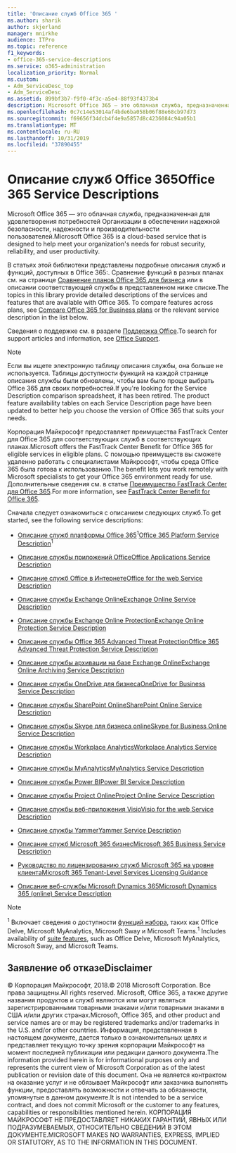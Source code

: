 ```yaml
---
title: 'Описание служб Office 365 '
ms.author: sharik
author: skjerland
manager: mnirkhe
audience: ITPro
ms.topic: reference
f1_keywords:
- office-365-service-descriptions
ms.service: o365-administration
localization_priority: Normal
ms.custom:
- Adm_ServiceDesc_top
- Adm_ServiceDesc
ms.assetid: 899bf3b7-f9f0-4f3c-a5e4-88f93f4373b4
description: Microsoft Office 365 — это облачная служба, предназначенная для удовлетворения потребностей Организации в обеспечении надежной безопасности, надежности и производительности пользователей.
ms.openlocfilehash: 0c7c14e53014af4bde6ba058b06f88e68cb97d73
ms.sourcegitcommit: f69656f34dcb4f4e9a5857d8c4236084c94a05b1
ms.translationtype: MT
ms.contentlocale: ru-RU
ms.lasthandoff: 10/31/2019
ms.locfileid: "37890455"
---
```

# <a name="office-365-service-descriptions"></a><span data-ttu-id="63aa8-103">Описание служб Office 365</span><span class="sxs-lookup"><span data-stu-id="63aa8-103">Office 365 Service Descriptions</span></span> 

<span data-ttu-id="63aa8-104">Microsoft Office 365 — это облачная служба, предназначенная для удовлетворения потребностей Организации в обеспечении надежной безопасности, надежности и производительности пользователей.</span><span class="sxs-lookup"><span data-stu-id="63aa8-104">Microsoft Office 365 is a cloud-based service that is designed to help meet your organization's needs for robust security, reliability, and user productivity.</span></span> 
  
<span data-ttu-id="63aa8-p101">В статьях этой библиотеки представлены подробные описания служб и функций, доступных в Office 365:. Сравнение функций в разных планах см. на странице [Сравнение планов Office 365 для бизнеса](https://go.microsoft.com/fwlink/?LinkID=799177&amp;clcid=0x409) или в описании соответствующей службы в представленном ниже списке.</span><span class="sxs-lookup"><span data-stu-id="63aa8-p101">The topics in this library provide detailed descriptions of the services and features that are available with Office 365. To compare features across plans, see [Compare Office 365 for Business plans](https://go.microsoft.com/fwlink/?LinkID=799177&amp;clcid=0x409) or the relevant service description in the list below.</span></span> 
  
<span data-ttu-id="63aa8-107">Сведения о поддержке см. в разделе [Поддержка Office](https://support.office.com/).</span><span class="sxs-lookup"><span data-stu-id="63aa8-107">To search for support articles and information, see [Office Support](https://support.office.com/).</span></span>
  
> [!NOTE]
> <span data-ttu-id="63aa8-p102">Если вы ищете электронную таблицу описания службы, она больше не используется. Таблицы доступности функций на каждой странице описания службы были обновлены, чтобы вам было проще выбрать Office 365 для своих потребностей.</span><span class="sxs-lookup"><span data-stu-id="63aa8-p102">If you're looking for the Service Description comparison spreadsheet, it has been retired. The product feature availability tables on each Service Description page have been updated to better help you choose the version of Office 365 that suits your needs.</span></span> 
  
<span data-ttu-id="63aa8-110">Корпорация Майкрософт предоставляет преимущества FastTrack Center для Office 365 для соответствующих служб в соответствующих планах.</span><span class="sxs-lookup"><span data-stu-id="63aa8-110">Microsoft offers the FastTrack Center Benefit for Office 365 for eligible services in eligible plans.</span></span> <span data-ttu-id="63aa8-111">С помощью преимуществ вы сможете удаленно работать с специалистами Майкрософт, чтобы среда Office 365 была готова к использованию.</span><span class="sxs-lookup"><span data-stu-id="63aa8-111">The benefit lets you work remotely with Microsoft specialists to get your Office 365 environment ready for use.</span></span> <span data-ttu-id="63aa8-112">Дополнительные сведения см. в статье [Преимущество FastTrack Center для Office 365](https://docs.microsoft.com/fasttrack/O365-fasttrack-benefit-for-office-365).</span><span class="sxs-lookup"><span data-stu-id="63aa8-112">For more information, see [FastTrack Center Benefit for Office 365](https://docs.microsoft.com/fasttrack/O365-fasttrack-benefit-for-office-365).</span></span>
  
<span data-ttu-id="63aa8-113">Сначала следует ознакомиться с описанием следующих служб.</span><span class="sxs-lookup"><span data-stu-id="63aa8-113">To get started, see the following service descriptions:</span></span>
  
- <span data-ttu-id="63aa8-114">[Описание служб платформы Office 365](office-365-platform-service-description/office-365-platform-service-description.md)<sup>1</sup></span><span class="sxs-lookup"><span data-stu-id="63aa8-114">[Office 365 Platform Service Description](office-365-platform-service-description/office-365-platform-service-description.md)<sup>1</sup></span></span>
    
- [<span data-ttu-id="63aa8-115">Описание службы приложений Office</span><span class="sxs-lookup"><span data-stu-id="63aa8-115">Office Applications Service Description</span></span>](office-applications-service-description/office-applications-service-description.md)
    
- [<span data-ttu-id="63aa8-116">Описание служб Office в Интернете</span><span class="sxs-lookup"><span data-stu-id="63aa8-116">Office for the web Service Description</span></span>](office-online-service-description/office-online-service-description.md)
    
- [<span data-ttu-id="63aa8-117">Описание службы Exchange Online</span><span class="sxs-lookup"><span data-stu-id="63aa8-117">Exchange Online Service Description</span></span>](exchange-online-service-description/exchange-online-service-description.md)
    
- [<span data-ttu-id="63aa8-118">Описание службы Exchange Online Protection</span><span class="sxs-lookup"><span data-stu-id="63aa8-118">Exchange Online Protection Service Description</span></span>](exchange-online-protection-service-description/exchange-online-protection-service-description.md)
    
- [<span data-ttu-id="63aa8-119">Описание службы Office 365 Advanced Threat Protection</span><span class="sxs-lookup"><span data-stu-id="63aa8-119">Office 365 Advanced Threat Protection Service Description</span></span>](office-365-advanced-threat-protection-service-description.md)
    
- [<span data-ttu-id="63aa8-120">Описание службы архивации на базе Exchange Online</span><span class="sxs-lookup"><span data-stu-id="63aa8-120">Exchange Online Archiving Service Description</span></span>](exchange-online-archiving-service-description/exchange-online-archiving-service-description.md)
    
- [<span data-ttu-id="63aa8-121">Описание службы OneDrive для бизнеса</span><span class="sxs-lookup"><span data-stu-id="63aa8-121">OneDrive for Business Service Description</span></span>](onedrive-for-business-service-description.md)
    
- [<span data-ttu-id="63aa8-122">Описание службы SharePoint Online</span><span class="sxs-lookup"><span data-stu-id="63aa8-122">SharePoint Online Service Description</span></span>](sharepoint-online-service-description/sharepoint-online-service-description.md)
    
- [<span data-ttu-id="63aa8-123">Описание службы Skype для бизнеса online</span><span class="sxs-lookup"><span data-stu-id="63aa8-123">Skype for Business Online Service Description</span></span>](skype-for-business-online-service-description/skype-for-business-online-service-description.md)
    
- [<span data-ttu-id="63aa8-124">Описание службы Workplace Analytics</span><span class="sxs-lookup"><span data-stu-id="63aa8-124">Workplace Analytics Service Description</span></span>](workplace-analytics-service-description.md)

- [<span data-ttu-id="63aa8-125">Описание службы MyAnalytics</span><span class="sxs-lookup"><span data-stu-id="63aa8-125">MyAnalytics Service Description</span></span>](mya-service-description.md)
    
- [<span data-ttu-id="63aa8-126">Описание службы Power BI</span><span class="sxs-lookup"><span data-stu-id="63aa8-126">Power BI Service Description</span></span>](power-bi-service-description.md)
    
- [<span data-ttu-id="63aa8-127">Описание службы Project Online</span><span class="sxs-lookup"><span data-stu-id="63aa8-127">Project Online Service Description</span></span>](project-online-service-description/project-online-service-description.md)
    
- [<span data-ttu-id="63aa8-128">Описание службы веб-приложения Visio</span><span class="sxs-lookup"><span data-stu-id="63aa8-128">Visio for the web Service Description</span></span>](visio-online-service-description/visio-online-service-description.md)
    
- [<span data-ttu-id="63aa8-129">Описание службы Yammer</span><span class="sxs-lookup"><span data-stu-id="63aa8-129">Yammer Service Description</span></span>](yammer-service-description/yammer-service-description.md)

- [<span data-ttu-id="63aa8-130">Описание служб Microsoft 365 бизнес</span><span class="sxs-lookup"><span data-stu-id="63aa8-130">Microsoft 365 Business Service Description</span></span>](microsoft-365-service-descriptions/microsoft-365-business-service-description.md)

- [<span data-ttu-id="63aa8-131">Руководство по лицензированию служб Microsoft 365 на уровне клиента</span><span class="sxs-lookup"><span data-stu-id="63aa8-131">Microsoft 365 Tenant-Level Services Licensing Guidance</span></span>](microsoft-365-service-descriptions/microsoft-365-tenantlevel-services-licensing-guidance/microsoft-365-tenantlevel-services-licensing-guidance.md)
    
- [<span data-ttu-id="63aa8-132">Описание веб-службы Microsoft Dynamics 365</span><span class="sxs-lookup"><span data-stu-id="63aa8-132">Microsoft Dynamics 365 (online) Service Description</span></span>](microsoft-dynamics-365-online-service-description.md)
    
> [!NOTE]
> <span data-ttu-id="63aa8-133"><sup>1</sup> Включает сведения о доступности [функций набора](https://docs.microsoft.com/office365/servicedescriptions/office-365-platform-service-description/office-365-suite-features), таких как Office Delve, Microsoft MyAnalytics, Microsoft Sway и Microsoft Teams.</span><span class="sxs-lookup"><span data-stu-id="63aa8-133"><sup>1</sup> Includes availability of [suite features](https://docs.microsoft.com/office365/servicedescriptions/office-365-platform-service-description/office-365-suite-features), such as Office Delve, Microsoft MyAnalytics, Microsoft Sway, and Microsoft Teams.</span></span>
  
## <a name="disclaimer"></a><span data-ttu-id="63aa8-134">Заявление об отказе</span><span class="sxs-lookup"><span data-stu-id="63aa8-134">Disclaimer</span></span>

<span data-ttu-id="63aa8-135">© Корпорация Майкрософт, 2018.</span><span class="sxs-lookup"><span data-stu-id="63aa8-135">© 2018 Microsoft Corporation.</span></span> <span data-ttu-id="63aa8-136">Все права защищены.</span><span class="sxs-lookup"><span data-stu-id="63aa8-136">All rights reserved.</span></span> <span data-ttu-id="63aa8-137">Microsoft, Office 365, а также другие названия продуктов и служб являются или могут являться зарегистрированными товарными знаками и/или товарными знаками в США и/или других странах.</span><span class="sxs-lookup"><span data-stu-id="63aa8-137">Microsoft, Office 365, and other product and service names are or may be registered trademarks and/or trademarks in the U.S. and/or other countries.</span></span> <span data-ttu-id="63aa8-138">Информация, представленная в настоящем документе, дается только в ознакомительных целях и представляет текущую точку зрения корпорации Майкрософт на момент последней публикации или редакции данного документа.</span><span class="sxs-lookup"><span data-stu-id="63aa8-138">The information provided herein is for informational purposes only and represents the current view of Microsoft Corporation as of the latest publication or revision date of this document.</span></span> <span data-ttu-id="63aa8-139">Она не является контрактом на оказание услуг и не обязывает Майкрософт или заказчика выполнять функции, предоставлять возможности и отвечать за обязанности, упомянутые в данном документе.</span><span class="sxs-lookup"><span data-stu-id="63aa8-139">It is not intended to be a service contract, and does not commit Microsoft or the customer to any features, capabilities or responsibilities mentioned herein.</span></span> <span data-ttu-id="63aa8-140">КОРПОРАЦИЯ МАЙКРОСОФТ НЕ ПРЕДОСТАВЛЯЕТ НИКАКИХ ГАРАНТИЙ, ЯВНЫХ ИЛИ ПОДРАЗУМЕВАЕМЫХ, ОТНОСИТЕЛЬНО СВЕДЕНИЙ В ЭТОМ ДОКУМЕНТЕ.</span><span class="sxs-lookup"><span data-stu-id="63aa8-140">MICROSOFT MAKES NO WARRANTIES, EXPRESS, IMPLIED OR STATUTORY, AS TO THE INFORMATION IN THIS DOCUMENT.</span></span> 
  
